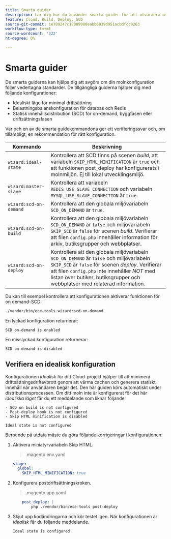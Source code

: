 ```yaml
---
title: Smarta guider
description: Lär dig hur du använder smarta guider för att utvärdera om ditt Adobe Commerce-projekt för molninfrastruktur följer bästa praxis för driftsättning.
feature: Cloud, Build, Deploy, SCD
source-git-commit: 1e789247c12009908eabb6039d951acbdfcc9263
workflow-type: tm+mt
source-wordcount: '322'
ht-degree: 0%

---
```


# Smarta guider

De smarta guiderna kan hjälpa dig att avgöra om din molnkonfiguration följer vedertagna standarder. De tillgängliga guiderna hjälper dig med följande konfigurationer:

- Idealiskt läge för minimal driftsättning
- Belastningsbalanskonfiguration för databas och Redis
- Statisk innehållsdistribution (SCD) för on-demand, byggfasen eller driftsättningsfasen

Var och en av de smarta guidekommandona ger ett verifieringssvar och, om tillämpligt, en rekommendation för rätt konfiguration.

| Kommando | Beskrivning |
| ------- | ------------|
| `wizard:ideal-state` | Kontrollera att SCD finns på scenen _build_, att variabeln `SKIP_HTML_MINIFICATION` är `true` och att funktionen post_deploy har konfigurerats i molnmiljön. Ej till lokal utvecklingsmiljö. |
| `wizard:master-slave` | Kontrollera att variabeln `REDIS_USE_SLAVE_CONNECTION` och variabeln `MYSQL_USE_SLAVE_CONNECTION` är `true`. |
| `wizard:scd-on-demand` | Kontrollera att den globala miljövariabeln `SCD_ON_DEMAND` är `true`. |
| `wizard:scd-on-build` | Kontrollera att den globala miljövariabeln `SCD_ON_DEMAND` är `false` och miljövariabeln `SKIP_SCD` är `false` för scenen _build_. Verifierar att filen `config.php` innehåller information för arkiv, butiksgrupper och webbplatser. |
| `wizard:scd-on-deploy` | Kontrollera att den globala miljövariabeln `SCD_ON_DEMAND` är `false` och miljövariabeln `SKIP_SCD` är `false` för scenen _deploy_. Verifierar att filen `config.php` inte innehåller _NOT_ med listan över butiker, butiksgrupper och webbplatser med relaterad information. |

Du kan till exempel kontrollera att konfigurationen aktiverar funktionen för on demand-SCD:

```bash
./vendor/bin/ece-tools wizard:scd-on-demand
```

En lyckad konfiguration returnerar:

```
SCD on-demand is enabled
```

En misslyckad konfiguration returnerar:

```
SCD on-demand is disabled
```

## Verifiera en idealisk konfiguration

Konfigurationen _idealisk_ för ditt Cloud-projekt hjälper till att minimera driftsättningsdriftavbrott genom att värma cachen och generera statiskt innehåll när användaren begär det. Den här guiden körs automatiskt under distributionsprocessen. Om ditt moln inte är konfigurerat för det här _idealiska läget_ får du ett meddelande som liknar följande:

```
- SCD on build is not configured
- Post-deploy hook is not configured
- Skip HTML minification is disabled

Ideal state is not configured
```

Beroende på utdata måste du göra följande korrigeringar i konfigurationen:

1. Aktivera miniatyrvariabeln Skip HTML.

   > .magento.env.yaml

   ```yaml
   stage:
     global:
       SKIP_HTML_MINIFICATION: true
   ```

1. Konfigurera postdriftsättningskroken.

   > .magento.app.yaml

   ```yaml
       post_deploy: |
           php ./vendor/bin/ece-tools post-deploy
   ```

1. Skjut upp kodändringarna och kör testet igen. När konfigurationen är _idealisk_ får du följande meddelande.

   ```
   Ideal state is configured
   ```
